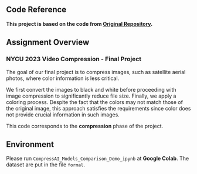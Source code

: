 ## Code Reference

**This project is based on the code from [Original Repository](https://github.com/InterDigitalInc/CompressAI).**

## Assignment Overview

### NYCU 2023 Video Compression - Final Project

The goal of our final project is to compress images, such as satellite aerial photos, where color information is less critical.

We first convert the images to black and white before proceeding with image compression to significantly reduce file size. Finally, we apply a coloring process. Despite the fact that the colors may not match those of the original image, this approach satisfies the requirements since color does not provide crucial information in such images.

This code corresponds to the **compression** phase of the project.

## Environment

Please run `CompressAI_Models_Comparison_Demo_ipynb` at **Google Colab**. The dataset are put in the file `formal`.
